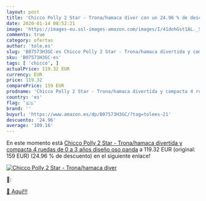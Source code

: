 ```yaml
---
layout: post
title: 'Chicco Polly 2 Star - Trona/hamaca diver con un 24.96 % de descuento'
date: 2020-01-14 08:52:21
image: 'https://images-eu.ssl-images-amazon.com/images/I/41dohGst1AL._SL400_.jpg'
comments: true
category: ofertas
author: 'tole.es'
slug: 'B07573H3GC-es Chicco Polly 2 Star - Trona/hamaca divertida y compacta 4...'
sku: 'B07573H3GC-es'
tags: [ 'chicco', ]
actualPrice: 119.32 EUR
currency: EUR
price: 119.32
comparePrice: 159 EUR
prodname: 'Chicco Polly 2 Star - Trona/hamaca divertida y compacta 4 ruedas  de 0 a 3 años  diseño oso panda'
country: 'es'
flag: '🇪🇸'
brand: ''
buyurl: 'https://www.amazon.es/dp/B07573H3GC/?tag=tolees-21'
descuento: '24.96'
average: '109.16'
---
```


En este momento está [Chicco Polly 2 Star - Trona/hamaca divertida y compacta 4 ruedas  de 0 a 3 años  diseño oso panda](https://www.amazon.es/dp/B07573H3GC/?tag=tolees-21) a 119.32 EUR (original: 159 EUR) (24.96 %  de descuento) en el siguiente enlace!

[![Chicco Polly 2 Star - Trona/hamaca diver](https://images-eu.ssl-images-amazon.com/images/I/41dohGst1AL._SL400_.jpg)](https://www.amazon.es/dp/B07573H3GC/?tag=tolees-21)

🔎:


[🛒 Aquí!!!](https://www.amazon.es/dp/B07573H3GC/?tag=tolees-21)
